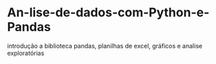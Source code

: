 # An-lise-de-dados-com-Python-e-Pandas
introdução a biblioteca pandas, planilhas de excel, gráficos e analise exploratórias 
